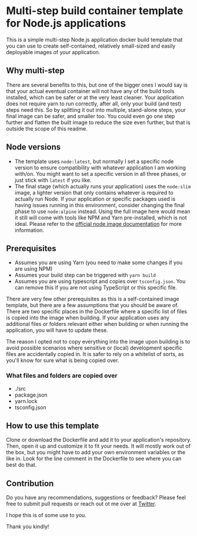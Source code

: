 # Multi-step build container template for Node.js applications

This is a simple multi-step Node.js application docker build template that you can use to create self-contained, relatively small-sized and easily deployable images of your application.

## Why multi-step

There are several benefits to this, but one of the bigger ones I would say is that your actual eventual container will not have any of the build tools installed, which can be safer or at the very least cleaner. Your application does not require yarn to run correctly, after all, only your build (and test) steps need this. So by splitting it out into multiple, stand-alone steps, your final image can be safer, and smaller too. You could even go one step further and flatten the built image to reduce the size even further, but that is outside the scope of this readme.

## Node versions

- The template uses `node:latest`, but normally I set a specific node version to ensure compatibility with whatever application I am working with/on. You might want to set a specific version in all three phases, or just stick with `latest` if you like.
- The final stage (which actually runs your application) uses the `node:slim` image, a lighter version that only contains whatever is required to actually run Node. If your application or specific packages used is having issues running in this environment, consider changing the final phase to use `node:alpine` instead. Using the full image here would mean it still will come with tools like NPM and Yarn pre-installed, which is not ideal. Please refer to the [official node image documentation](https://hub.docker.com/_/node/) for more information.

## Prerequisites

- Assumes you are using Yarn (you need to make some changes if you are using NPM)
- Assumes your build step can be triggered with `yarn build`
- Assumes you are using typescript and copies over `tsconfig.json`. You can remove this if you are not using TypeScript or this specific file.

There are very few other prerequisites as this is a self-contained image template, but there are a few assumptions that you should be aware of. There are two specific places in the Dockerfile where a specific list of files is copied into the image when building. If your application uses any additional files or folders relevant either when building or when running the application, you will have to update these.

The reason I opted not to copy everything into the image upon building is to avoid possible scenarios where sensitive or (local) development specific files are accidentally copied in. It is safer to rely on a whitelist of sorts, as you'll know for sure what is being copied over.

### What files and folders are copied over

- ./src
- package.json
- yarn.lock
- tsconfig.json

## How to use this template

Clone or download the Dockerfile and add it to your application's repository. Then, open it up and customize it to fit your needs. It will mostly work out of the box, but you might have to add your own environment variables or the like in. Look for the line comment in the Dockerfile to see where you can best do that.

## Contribution

Do you have any recommendations, suggestions or feedback? Please feel free to submit pull requests or reach out ot me over at [Twitter](https://twitter.com/hellodeibu).

I hope this is of some use to you.

Thank you kindly!
